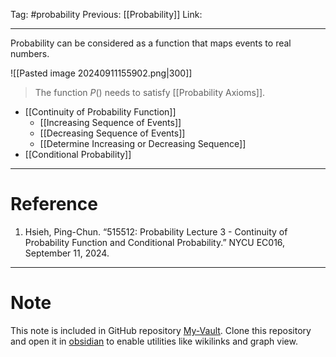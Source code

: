 Tag: #probability 
Previous: [[Probability]]
Link: 

---

Probability can be considered as a function that maps events to real numbers.

![[Pasted image 20240911155902.png|300]]

> The function $P()$ needs to satisfy [[Probability Axioms]].

- [[Continuity of Probability Function]]
	- [[Increasing Sequence of Events]]
	- [[Decreasing Sequence of Events]]
	- [[Determine Increasing or Decreasing Sequence]]
- [[Conditional Probability]]

---

# Reference

1. Hsieh, Ping-Chun. “515512: Probability Lecture 3 - Continuity of Probability Function and Conditional Probability.” NYCU EC016, September 11, 2024.

---

# Note

This note is included in GitHub repository [My-Vault](https://github.com/LittleD3092/My-Vault.git). Clone this repository and open it in [obsidian](https://obsidian.md/) to enable utilities like wikilinks and graph view.